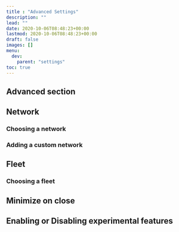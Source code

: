 ```yaml
---
title : "Advanced Settings"
description: ""
lead: ""
date: 2020-10-06T08:48:23+00:00
lastmod: 2020-10-06T08:48:23+00:00
draft: false
images: []
menu:
  dev:
    parent: "settings"
toc: true
---
```



## Advanced section

## Network

### Choosing a network

### Adding a custom network

## Fleet

### Choosing a fleet

## Minimize on close

## Enabling or Disabling experimental features
